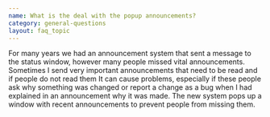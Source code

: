 ```yaml
---
name: What is the deal with the popup announcements?
category: general-questions
layout: faq_topic
---
```

For many years we had an announcement system that sent a message to the status window, however many people missed vital announcements. Sometimes I send very important announcements that need to be read and if people do not read them It can cause problems, especially if these people ask why something was changed or report a change as a bug when I had explained in an announcement why it was made. The new system pops up a window with recent announcements to prevent people from missing them.